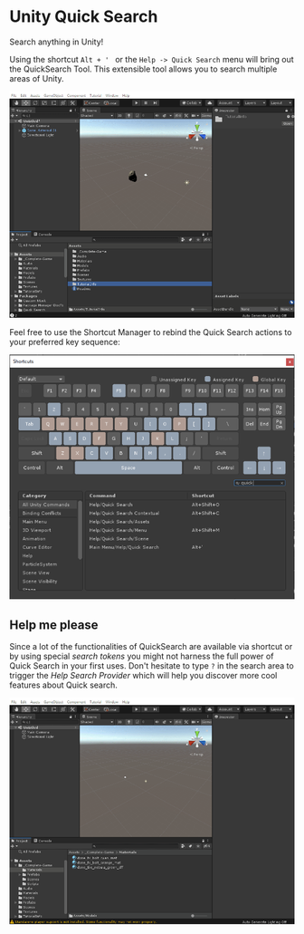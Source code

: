 # Unity Quick Search

Search anything in Unity!

Using the shortcut `Alt + ' ` or the `Help -> Quick Search` menu will bring out the QuickSearch Tool. This extensible tool allows you to search multiple areas of Unity.

![qs tour](Images/quicksearch_tool_tour.gif)

Feel free to use the Shortcut Manager to rebind the Quick Search actions to your preferred key sequence:

![shortcut](Images/shortcut_manager.png)

## Help me please

Since a lot of the functionalities of QuickSearch are available via shortcut or by using special *search tokens* you might not harness the full power of Quick Search in your first uses. Don't hesitate to type `?` in the search area to trigger the *Help Search Provider* which will help you discover more cool features about Quick search.

![help](Images/help_provider.gif)
